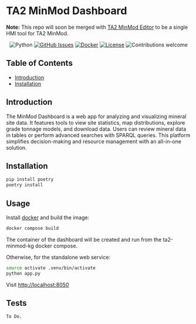 # TA2 MinMod Dashboard

**Note:** This repo will soon be merged with [TA2 MinMod Editor](https://github.com/DARPA-CRITICALMAAS/ta2-minmod-editor) to be a single HMI tool for TA2 MinMod.

<div align="center">

![Python](https://img.shields.io/badge/python-v3.8+-blue.svg)
[![GitHub Issues](https://img.shields.io/github/issues/usc-isi-i2/minmod-webapp.svg)](https://github.com/usc-isi-i2/minmod-webapp/issues)
[![Docker](https://img.shields.io/docker/automated/jrottenberg/ffmpeg.svg?maxAge=2592000)]()
[![License](https://img.shields.io/badge/license-MIT-blue.svg)](https://github.com/usc-isi-i2/minmod-webapp/blob/main/LICENSE)
![Contributions welcome](https://img.shields.io/badge/contributions-welcome-orange.svg)

</div>

## Table of Contents

- [Introduction](#introduction)
- [Installation](#installation)

## Introduction

The MinMod Dashboard is a web app for analyzing and visualizing mineral site data. It features tools to view site statistics, map distributions, explore grade tonnage models, and download data. Users can review mineral data in tables or perform advanced searches with SPARQL queries. This platform simplifies decision-making and resource management with an all-in-one solution.


<!-- For more documentation, please see [not available yet](). -->

## Installation

```bash
pip install poetry
poetry install
```

## Usage

Install [docker](https://docs.docker.com/engine/installation/) and build the image:

```bash
docker compose build
```

The container of the dashboard will be created and run from the ta2-minmod-kg docker compose.

Otherwise, for the standalone web service:

```bash
source activate .venv/bin/activate
python app.py
```

Visit [http://localhost:8050](http://localhost:8050)


## Tests

```
To Do.
```
